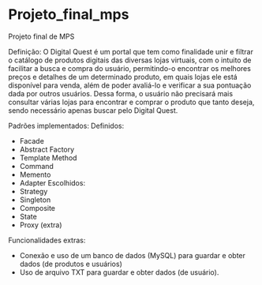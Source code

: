 # Projeto_final_mps

Projeto final de MPS

Definição: O Digital Quest é um portal que tem como finalidade unir e filtrar o catálogo de produtos digitais das diversas lojas virtuais, com o intuito de facilitar a busca e compra do usuário, permitindo-o encontrar os melhores preços e detalhes de um determinado produto, em quais lojas ele está disponível para venda, além de poder avaliá-lo e verificar a sua pontuação dada por outros usuários. Dessa forma, o usuário não precisará mais consultar várias lojas para encontrar e comprar o produto que tanto deseja, sendo necessário apenas buscar pelo Digital Quest.

Padrões implementados:
 Definidos:
 - Facade
 - Abstract Factory
 - Template Method
 - Command
 - Memento
 - Adapter
 Escolhidos:
 - Strategy
 - Singleton
 - Composite
 - State
 - Proxy (extra)

Funcionalidades extras: 
 - Conexão e uso de um banco de dados (MySQL) para guardar e obter dados (de produtos e usuários)
 - Uso de arquivo TXT para guardar e obter dados (de usuário).
